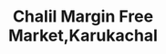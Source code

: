 ---
title: "Chalil Margin Free Market,Karukachal"
url: /karukachal/chalil-margin-free-market-karukachal/
shop: supermarket
---